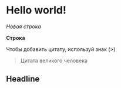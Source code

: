 # Hello world!

*Новая строка*


**Строка** 

Чтобы добавить цитату, используй знак (>)
>Цитата великого человека

## Headline 